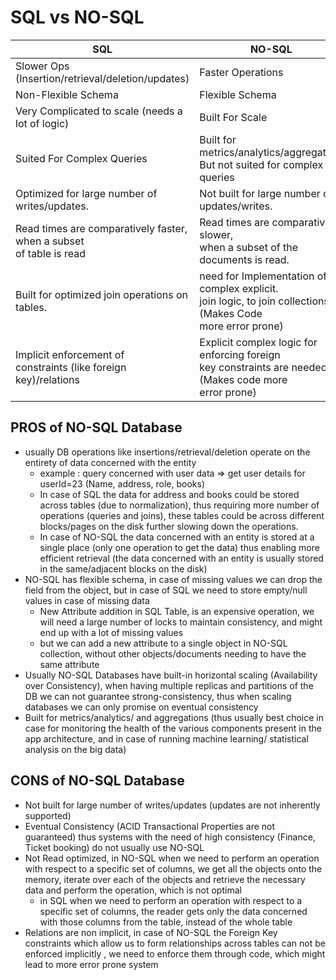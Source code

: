 # SQL vs NO-SQL

| SQL | NO-SQL |
|---|---|
| Slower Ops (Insertion/retrieval/deletion/updates) | Faster Operations |
| Non-Flexible Schema | Flexible Schema |
| Very Complicated to scale (needs a lot of logic) | Built For Scale |
| Suited For Complex Queries | Built for metrics/analytics/aggregation.<br>But not suited for complex queries |
| Optimized for large number of writes/updates. | Not built for large number of updates/writes. |
| Read times are comparatively faster, when a subset<br>of table is read | Read times are comparatively slower,<br>when a subset of the documents is read. |
| Built for optimized join operations on tables. | need for Implementation of complex explicit. <br>join logic, to join collections. (Makes Code<br>more error prone) |
| Implicit enforcement of <br>constraints (like foreign key)/relations | Explicit complex logic for enforcing foreign <br>key constraints are needed. (Makes code more<br>error prone) |

## PROS of NO-SQL Database
- usually DB operations like insertions/retrieval/deletion operate on the entirety of data concerned with the entity 
    - example : query concerned with user data => get user details for userId=23 (Name, address, role, books)
    - In case of SQL the data for address and books could be stored across tables (due to normalization), thus requiring more number of operations (queries and joins), these tables could be across different blocks/pages on the disk further slowing down the operations.
    - In case of NO-SQL the data concerned with an entity is stored at a single place (only one operation to get the data) thus enabling more efficient retrieval (the data concerned with an entity is usually stored in the same/adjacent blocks on the disk)
- NO-SQL has flexible schema, in case of missing values we can drop the field from the object, but in case of SQL we need to store empty/null values in case of missing data
    - New Attribute addition in SQL Table, is an expensive operation, we will need a large number of locks to maintain consistency, and might end up with a lot of missing values
    - but we can add a new attribute to a single object in NO-SQL collection, without other objects/documents needing to have the same attribute
- Usually NO-SQL Databases have built-in horizontal scaling (Availability over Consistency), when having multiple replicas and partitions of the DB we can not guarantee strong-consistency, thus when scaling databases we can only promise on eventual consistency
- Built for metrics/analytics/ and aggregations (thus usually best choice in case for monitoring the health of the various components present in the app architecture, and in case of running machine learning/ statistical analysis on the big data)

## CONS of NO-SQL Database
- Not built for large number of writes/updates (updates are not inherently supported)
- Eventual Consistency (ACID Transactional Properties are not guaranteed) thus systems with the need of high consistency (Finance, Ticket booking) do not usually use NO-SQL
- Not Read optimized, in NO-SQL when we need to perform an operation with respect to a specific set of columns, we get all the objects onto the memory, iterate over each of the objects and retrieve the necessary data and perform the operation, which is not optimal
    - in SQL when we need to perform an operation with respect to a specific set of columns, the reader gets only the data concerned with those columns from the table, instead of the whole table
- Relations are non implicit, in case of NO-SQL the Foreign Key constraints which allow us to form relationships across tables can not be enforced implicitly , we need to enforce them through code, which might lead to more error prone system